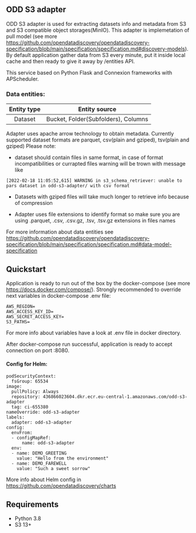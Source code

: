 ## ODD S3 adapter

ODD S3 adapter is used for extracting datasets info and metadata from S3 and S3 compatible object storages(MinIO). This adapter is implemetation of pull model (see more https://github.com/opendatadiscovery/opendatadiscovery-specification/blob/main/specification/specification.md#discovery-models). By default application gather data from S3 every minute, put it inside local cache and then ready to give it away by /entities API.

This service based on Python Flask and Connexion frameworks with APScheduler.

### Data entities:
| Entity type | Entity source |
|:----------------:|:---------:|
|Dataset|Bucket, Folder(Subfolders), Columns|

Adapter uses apache arrow technology to obtain metadata.
Currently supported dataset formats are parquet, csv(plain and gziped), tsv(plain and gziped)
Please note:

- dataset should contain files in same format, in case of format incompatibilities or currapted files 
warning will be trown with message like 
```
[2022-02-18 11:05:52,615] WARNING in s3_schema_retriever: unable to pars dataset in odd-s3-adapter/ with csv format
```
- Datasets with gziped files will take much longer to retrieve info because of compression 

- Adapter uses file extensions to identify format so make sure you are using .parquet, .csv, .csv.gz, .tsv, .tsv.gz extensions in files names


For more information about data entities see https://github.com/opendatadiscovery/opendatadiscovery-specification/blob/main/specification/specification.md#data-model-specification

## Quickstart
Application is ready to run out of the box by the docker-compose (see more https://docs.docker.com/compose/).
Strongly recommended to override next variables in docker-compose .env file:

```
AWS_REGION=
AWS_ACCESS_KEY_ID=   
AWS_SECRET_ACCESS_KEY=
S3_PATHS=
```

For more info about variables have a look at .env file in docker directory.

After docker-compose run successful, application is ready to accept connection on port :8080. 


#### Config for Helm:
```
podSecurityContext:
  fsGroup: 65534
image:
  pullPolicy: Always
  repository: 436866023604.dkr.ecr.eu-central-1.amazonaws.com/odd-s3-adapter
  tag: ci-655380
nameOverride: odd-s3-adapter
labels:
  adapter: odd-s3-adapter
config:
  envFrom:
  - configMapRef:
      name: odd-s3-adapter
  env:
  - name: DEMO_GREETING
    value: "Hello from the environment"
  - name: DEMO_FAREWELL
    value: "Such a sweet sorrow"
```
More info about Helm config in https://github.com/opendatadiscovery/charts


## Requirements
- Python 3.8
- S3 13+

